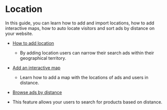 # Location

In this guide, you can learn how to add and import locations, how to add interactive maps, how to auto locate visitors and sort ads by distance on your website.

* [How to add location](Classifieds-add-location.md)
   -  By adding location  users can narrow their search ads within their geographical territory.

* [Add an interactive map](Content-create-an-interactive-map.md)
  - Learn how to add a map with the locations of ads and users in distance. 
 
 * [Browse ads by distance](https://github.com/yclas/guides/blob/master/docs/Search-ads-by-distance.md)
  - This feature allows your users to search for products based on distance.

